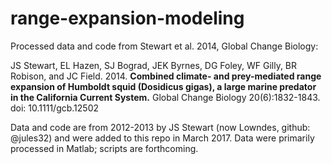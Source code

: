 # range-expansion-modeling
Processed data and code from Stewart et al. 2014, Global Change Biology: 

JS Stewart, EL Hazen, SJ Bograd, JEK Byrnes, DG Foley, WF Gilly, BR Robison, and JC Field. 2014. **Combined climate- and prey-mediated range expansion of Humboldt squid (Dosidicus gigas), a large marine predator in the California Current System.** Global Change Biology 20(6):1832-1843. doi: 10.1111/gcb.12502

Data and code are from 2012-2013 by JS Stewart (now Lowndes, github: @jules32) and were added to this repo in March 2017. Data were primarily processed in Matlab; scripts are forthcoming. 
